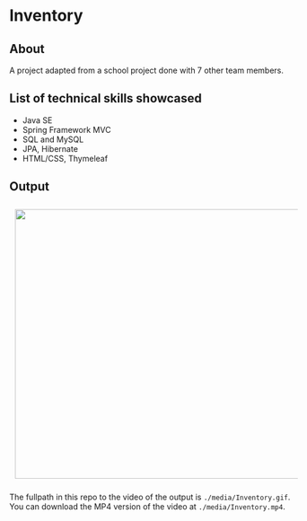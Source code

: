 # Inventory

## About 
A project adapted from a school project done with 7 other team members.  

## List of technical skills showcased
- Java SE
- Spring Framework MVC 
- SQL and MySQL
- JPA, Hibernate
- HTML/CSS, Thymeleaf

## Output 
<center><img style="width: 600px; height: 480px; margin: 2%;" src="./media/Inventory.gif"></center>

The fullpath in this repo to the video of the output is `./media/Inventory.gif`.  
You can download the MP4 version of the video at `./media/Inventory.mp4`.  